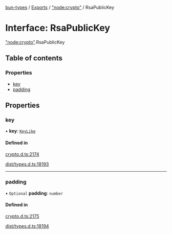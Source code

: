 [bun-types](../README.md) / [Exports](../modules.md) / ["node:crypto"](../modules/node_crypto_.md) / RsaPublicKey

# Interface: RsaPublicKey

["node:crypto"](../modules/node_crypto_.md).RsaPublicKey

## Table of contents

### Properties

- [key](node_crypto_.RsaPublicKey.md#key)
- [padding](node_crypto_.RsaPublicKey.md#padding)

## Properties

### key

• **key**: [`KeyLike`](../modules/crypto_.md#keylike)

#### Defined in

[crypto.d.ts:2174](https://github.com/valgaze/bun-types/blob/5e53f27/crypto.d.ts#L2174)

[dist/types.d.ts:18193](https://github.com/valgaze/bun-types/blob/5e53f27/dist/types.d.ts#L18193)

___

### padding

• `Optional` **padding**: `number`

#### Defined in

[crypto.d.ts:2175](https://github.com/valgaze/bun-types/blob/5e53f27/crypto.d.ts#L2175)

[dist/types.d.ts:18194](https://github.com/valgaze/bun-types/blob/5e53f27/dist/types.d.ts#L18194)
